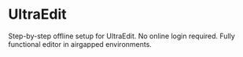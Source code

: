 # UltraEdit
Step-by-step offline setup for UltraEdit. No online login required. Fully functional editor in airgapped environments.
